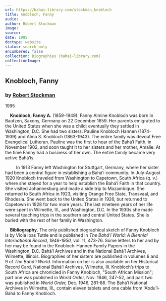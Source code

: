 ```yaml
---
url: https://bahai-library.com/stockman_knobloch
title: Knobloch, Fanny
audio: 
author: Robert Stockman
image: 
source: 
date: 1995
doctype: website
status: search-only
encumbered: false
collection: Biographies (bahai-library.com)
collectionImage: 
---
```



## Knobloch, Fanny

### by [Robert Stockman](https://bahai-library.com/author/Robert+Stockman)

1995


    **Knobloch, Fanny A.** (1859-1949). Fanny Almine Knobloch was born in Bautzen, Saxony, Germany on 22 December 1859. Her parents emigrated to the United States when she was a child; eventually they settled in Washington, D.C. She had two sisters: Pauline Knobloch Hannen (1874-1939) and Alma S. Knobloch (1863-1943). The entire family was devout Free Evangelical Lutheran. Pauline was the first to hear of the Bahá’í Faith, in November 1902, and soon taught it to her sisters and her mother, Amalie. At the time Fanny had a business of her own. The entire family became very active Bahá’ís.

         In 1913 Fanny left Washington for Stuttgart, Germany, where her sister had been a central figure in establishing a Bahá’í community. In July-August 1920 Knobloch traveled from Washington to Capetown, South Africa (q. v.) where she stayed for a year to help establish the Bahá’í Faith in that country. She visited Johannesburg and made a side trip to Mozambique. She returned to South Africa in 1923, visiting Orange Free State, Transvaal, and Rhodesia. She went back to the United States in 1926, but returned to Capetown in 1928 for two more years. The last nineteen years of her life were spent in Wilmette, Ill., and Washington, D.C. In the 1930s she made several teaching trips in the southern and central United States. She is buried with the rest of her family in Washington.

    **Bibliography.** The only published biographical sketch of Fanny Knobloch is by Viola Ioas Tuttle and is published in _The Bahá’í World: A Biennial International Record, 1946-1950,_ vol. 11, 473-76. Some letters to her and by her may be found in the Knobloch-Hannen Family Papers in the Washington, D.C. Bahá’í Archives and in the National Bahá’í Archives, Wilmette, Illinois. Biographies of her sisters are published in volumes 8 and 9 of _The Bahá’í World._ Information on her is also available on her Historical Record Card, National Bahá’í Archives, Wilmette, Ill. Knobloch’s trips to South Africa are chronicled in Fanny Knobloch, "South African Mission"; part one was published in _World Order,_ Nov. 1946, 247-52, and part two was published in _World Order,_ Dec. 1946, 281-86. The Bahá’í National Archives in Wilmette, Ill., contain eleven tablets and one cable from 'Abdu’l-Bahá to Fanny Knobloch.